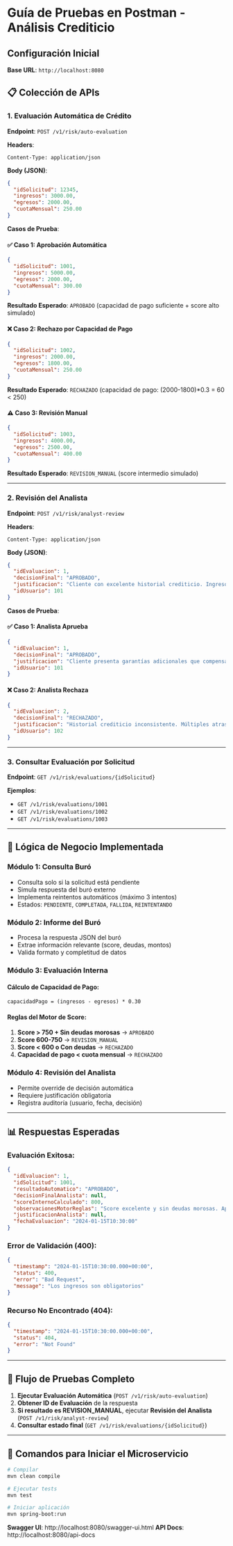 # Guía de Pruebas en Postman - Análisis Crediticio

## Configuración Inicial

**Base URL**: `http://localhost:8080`

## 📋 Colección de APIs

### 1. **Evaluación Automática de Crédito**

**Endpoint**: `POST /v1/risk/auto-evaluation`

**Headers**:
```
Content-Type: application/json
```

**Body (JSON)**:
```json
{
  "idSolicitud": 12345,
  "ingresos": 3000.00,
  "egresos": 2000.00,
  "cuotaMensual": 250.00
}
```

**Casos de Prueba**:

#### ✅ Caso 1: Aprobación Automática
```json
{
  "idSolicitud": 1001,
  "ingresos": 5000.00,
  "egresos": 2000.00,
  "cuotaMensual": 300.00
}
```
**Resultado Esperado**: `APROBADO` (capacidad de pago suficiente + score alto simulado)

#### ❌ Caso 2: Rechazo por Capacidad de Pago
```json
{
  "idSolicitud": 1002,
  "ingresos": 2000.00,
  "egresos": 1800.00,
  "cuotaMensual": 250.00
}
```
**Resultado Esperado**: `RECHAZADO` (capacidad de pago: (2000-1800)*0.3 = 60 < 250)

#### ⚠️ Caso 3: Revisión Manual
```json
{
  "idSolicitud": 1003,
  "ingresos": 4000.00,
  "egresos": 2500.00,
  "cuotaMensual": 400.00
}
```
**Resultado Esperado**: `REVISION_MANUAL` (score intermedio simulado)

---

### 2. **Revisión del Analista**

**Endpoint**: `POST /v1/risk/analyst-review`

**Headers**:
```
Content-Type: application/json
```

**Body (JSON)**:
```json
{
  "idEvaluacion": 1,
  "decisionFinal": "APROBADO",
  "justificacion": "Cliente con excelente historial crediticio. Ingresos comprobables y estables.",
  "idUsuario": 101
}
```

**Casos de Prueba**:

#### ✅ Caso 1: Analista Aprueba
```json
{
  "idEvaluacion": 1,
  "decisionFinal": "APROBADO",
  "justificacion": "Cliente presenta garantías adicionales que compensan el riesgo inicial.",
  "idUsuario": 101
}
```

#### ❌ Caso 2: Analista Rechaza
```json
{
  "idEvaluacion": 2,
  "decisionFinal": "RECHAZADO",
  "justificacion": "Historial crediticio inconsistente. Múltiples atrasos en últimos 6 meses.",
  "idUsuario": 102
}
```

---

### 3. **Consultar Evaluación por Solicitud**

**Endpoint**: `GET /v1/risk/evaluations/{idSolicitud}`

**Ejemplos**:
- `GET /v1/risk/evaluations/1001`
- `GET /v1/risk/evaluations/1002`
- `GET /v1/risk/evaluations/1003`

---

## 🔧 Lógica de Negocio Implementada

### **Módulo 1: Consulta Buró**
- Consulta solo si la solicitud está pendiente
- Simula respuesta del buró externo
- Implementa reintentos automáticos (máximo 3 intentos)
- Estados: `PENDIENTE`, `COMPLETADA`, `FALLIDA`, `REINTENTANDO`

### **Módulo 2: Informe del Buró**
- Procesa la respuesta JSON del buró
- Extrae información relevante (score, deudas, montos)
- Valida formato y completitud de datos

### **Módulo 3: Evaluación Interna**
#### Cálculo de Capacidad de Pago:
```
capacidadPago = (ingresos - egresos) * 0.30
```

#### Reglas del Motor de Score:
1. **Score > 750 + Sin deudas morosas** → `APROBADO`
2. **Score 600-750** → `REVISION_MANUAL`
3. **Score < 600 o Con deudas** → `RECHAZADO`
4. **Capacidad de pago < cuota mensual** → `RECHAZADO`

### **Módulo 4: Revisión del Analista**
- Permite override de decisión automática
- Requiere justificación obligatoria
- Registra auditoría (usuario, fecha, decisión)

---

## 📊 Respuestas Esperadas

### Evaluación Exitosa:
```json
{
  "idEvaluacion": 1,
  "idSolicitud": 1001,
  "resultadoAutomatico": "APROBADO",
  "decisionFinalAnalista": null,
  "scoreInternoCalculado": 800,
  "observacionesMotorReglas": "Score excelente y sin deudas morosas. Aprobación automática.",
  "justificacionAnalista": null,
  "fechaEvaluacion": "2024-01-15T10:30:00"
}
```

### Error de Validación (400):
```json
{
  "timestamp": "2024-01-15T10:30:00.000+00:00",
  "status": 400,
  "error": "Bad Request",
  "message": "Los ingresos son obligatorios"
}
```

### Recurso No Encontrado (404):
```json
{
  "timestamp": "2024-01-15T10:30:00.000+00:00",
  "status": 404,
  "error": "Not Found"
}
```

---

## 🔄 Flujo de Pruebas Completo

1. **Ejecutar Evaluación Automática** (`POST /v1/risk/auto-evaluation`)
2. **Obtener ID de Evaluación** de la respuesta
3. **Si resultado es REVISION_MANUAL**, ejecutar **Revisión del Analista** (`POST /v1/risk/analyst-review`)
4. **Consultar estado final** (`GET /v1/risk/evaluations/{idSolicitud}`)

---

## 🚀 Comandos para Iniciar el Microservicio

```bash
# Compilar
mvn clean compile

# Ejecutar tests
mvn test

# Iniciar aplicación
mvn spring-boot:run
```

**Swagger UI**: http://localhost:8080/swagger-ui.html
**API Docs**: http://localhost:8080/api-docs